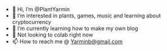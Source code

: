 - 👋 Hi, I’m @PlantYarmin
- 👀 I’m interested in plants, games, music and learning about cryptocurrency
- 🌱 I’m currently learning how to make my own blog
- 💞️ Not looking to colab right now
- 📫 How to reach me @  Yarminb@gmail.com

<!---
PlantYarmin/PlantYarmin is a ✨ special ✨ repository because its `README.md` (this file) appears on your GitHub profile.
You can click the Preview link to take a look at your changes.
--->
